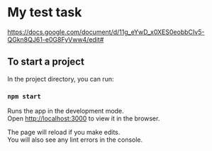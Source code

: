 # My test task

https://docs.google.com/document/d/11g_eYwD_x0XES0eobbCIv5-QGkn8QJ61-e0G8FyVww4/edit#

## To start a project

In the project directory, you can run:

### `npm start`

Runs the app in the development mode.\
Open [http://localhost:3000](http://localhost:3000) to view it in the browser.

The page will reload if you make edits.\
You will also see any lint errors in the console.
